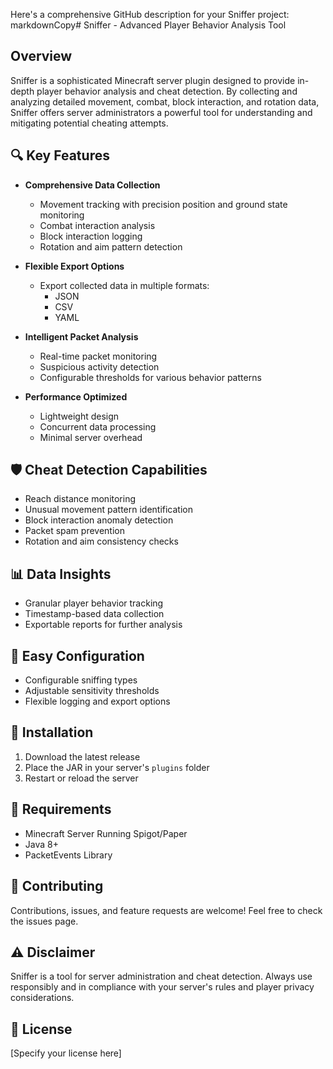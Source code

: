 Here's a comprehensive GitHub description for your Sniffer project:
markdownCopy# Sniffer - Advanced Player Behavior Analysis Tool

## Overview
Sniffer is a sophisticated Minecraft server plugin designed to provide in-depth player behavior analysis and cheat detection. By collecting and analyzing detailed movement, combat, block interaction, and rotation data, Sniffer offers server administrators a powerful tool for understanding and mitigating potential cheating attempts.

## 🔍 Key Features
- **Comprehensive Data Collection**
  - Movement tracking with precision position and ground state monitoring
  - Combat interaction analysis
  - Block interaction logging
  - Rotation and aim pattern detection

- **Flexible Export Options**
  - Export collected data in multiple formats:
    - JSON
    - CSV
    - YAML

- **Intelligent Packet Analysis**
  - Real-time packet monitoring
  - Suspicious activity detection
  - Configurable thresholds for various behavior patterns

- **Performance Optimized**
  - Lightweight design
  - Concurrent data processing
  - Minimal server overhead

## 🛡️ Cheat Detection Capabilities
- Reach distance monitoring
- Unusual movement pattern identification
- Block interaction anomaly detection
- Packet spam prevention
- Rotation and aim consistency checks

## 📊 Data Insights
- Granular player behavior tracking
- Timestamp-based data collection
- Exportable reports for further analysis

## 🔧 Easy Configuration
- Configurable sniffing types
- Adjustable sensitivity thresholds
- Flexible logging and export options

## 🚀 Installation
1. Download the latest release
2. Place the JAR in your server's `plugins` folder
3. Restart or reload the server

## 📜 Requirements
- Minecraft Server Running Spigot/Paper
- Java 8+
- PacketEvents Library

## 🤝 Contributing
Contributions, issues, and feature requests are welcome! Feel free to check the issues page.

## ⚠️ Disclaimer
Sniffer is a tool for server administration and cheat detection. Always use responsibly and in compliance with your server's rules and player privacy considerations.

## 📄 License
[Specify your license here]
